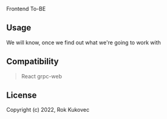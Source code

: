 Frontend To-BE

## Usage
We will know, once we find out what we're going to work with

## Compatibility
> React grpc-web

## License

Copyright (c) 2022, Rok Kukovec
